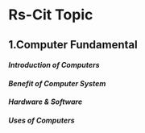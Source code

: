 # Rs-Cit Topic
## 1.Computer Fundamental
#### *Introduction of Computers*
#### *Benefit of Computer System*
#### *Hardware & Software*
#### *Uses of Computers*
## 
####
## 
####
## 
####
## 
####
## 
####
## 
####
## 
####
## 
####
## 
####
## 
####
## 
####
## 
####
## 
####
## 
####
## 
####
## 
####
## 
####
## 
####
## 
####
## 
####
## 
####
